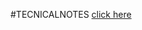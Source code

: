 #TECNICALNOTES
[click here](https://drive.google.com/drive/folders/1BpR0sAD0Lf_CPc1BYT2Mvq-048k2v6bK?hl=en)
